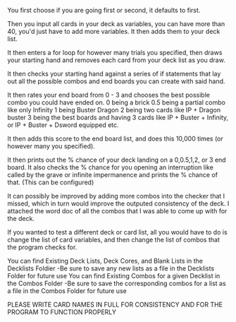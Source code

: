 You first choose if you are going first or second, it defaults to first.

Then you input all cards in your deck as variables, you can have more than 40, you'd just have to add more variables. It then adds them to your deck list.

It then enters a for loop for however many trials you specified, then draws your starting hand and removes each card from your deck list as you draw.

It then checks your starting hand against a series of if statements that lay out all the possible combos and end boards you can create with said hand.

It then rates your end board from 0 - 3 and chooses the best possible combo you could have ended on.
0 being a brick
0.5 being a partial combo like only Infinity
1 being Buster Dragon
2 being two cards like IP + Dragon buster
3 being the best boards and having 3 cards like IP + Buster + Infinity, or IP + Buster + Dsword equipped etc.

It then adds this score to the end board list, and does this 10,000 times (or however many you specified).
 
It then prints out the % chance of your deck landing on a 0,0.5,1,2, or 3 end board.
It also checks the % chance for you opening an interruption like called by the grave or infinite impermanence and prints the % chance of that. (This can be configured)

It can possibly be improved by adding more combos into the checker that I missed, which in turn would improve the outputed consistency of the deck. I attached the word doc of all the combos that I was able to come up with for the deck.

If you wanted to test a different deck or card list, all you would have to do is change the list of card variables, and then change the list of combos that the program checks for.

You can find Existing Deck Lists, Deck Cores, and Blank Lists in the Decklists Foldier
-Be sure to save any new lists as a file in the Decklists Folder for future use
You can find Existing Combos for a given Decklist in the Combos Folder
-Be sure to save the corresponding combos for a list as a file in the Combos Folder for future use

PLEASE WRITE CARD NAMES IN FULL FOR CONSISTENCY AND FOR THE PROGRAM TO FUNCTION PROPERLY